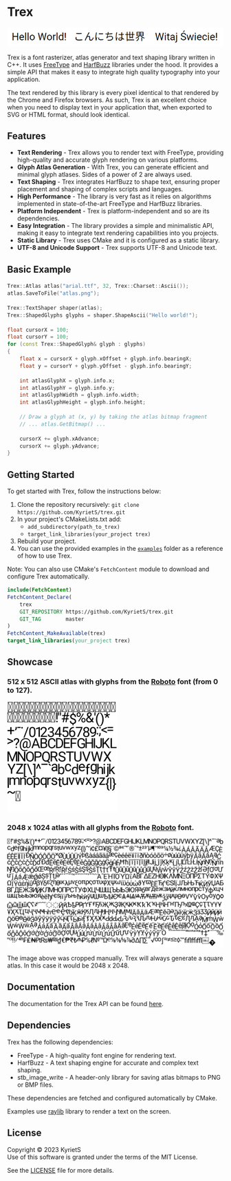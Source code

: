 # Trex

![Showcase hello world](docs/hello-world.png)

Trex is a font rasterizer, atlas generator and text shaping library written in C++. It uses [FreeType](https://github.com/freetype/freetype) and [HarfBuzz](https://github.com/harfbuzz/harfbuzz) libraries under the hood. It provides a simple API that makes it easy to integrate high quality typography into your application.

The text rendered by this library is every pixel identical to that rendered by the Chrome and Firefox browsers. As such, Trex is an excellent choice when you need to display text in your application that, when exported to SVG or HTML format, should look identical.

## Features
* **Text Rendering** - Trex allows you to render text with FreeType, providing high-quality and accurate glyph rendering on various platforms.
* **Glyph Atlas Generation** - With Trex, you can generate efficient and minimal glyph atlases. Sides of a power of 2 are always used.
* **Text Shaping** - Trex integrates HarfBuzz to shape text, ensuring proper placement and shaping of complex scripts and languages.
* **High Performance** - The library is very fast as it relies on algorithms implemented in state-of-the-art FreeType and HarfBuzz libraries.
* **Platform Independent** - Trex is platform-independent and so are its dependencies.
* **Easy Integration** - The library provides a simple and minimalistic API, making it easy to integrate text rendering capabilities into you projects.
* **Static Library** - Trex uses CMake and it is configured as a static library.
* **UTF-8 and Unicode Support** - Trex supports UTF-8 and Unicode text.

## Basic Example

```cpp
Trex::Atlas atlas("arial.ttf", 32, Trex::Charset::Ascii());
atlas.SaveToFile("atlas.png");

Trex::TextShaper shaper(atlas);
Trex::ShapedGlyphs glyphs = shaper.ShapeAscii("Hello world!");

float cursorX = 100;
float cursorY = 100;
for (const Trex::ShapedGlyph& glyph : glyphs)
{
    float x = cursorX + glyph.xOffset + glyph.info.bearingX;
    float y = cursorY + glyph.yOffset - glyph.info.bearingY;

    int atlasGlyphX = glyph.info.x;
    int atlasGlyphY = glyph.info.y;
    int atlasGlyphWidth = glyph.info.width;
    int atlasGlyphHeight = glyph.info.height;

    // Draw a glyph at (x, y) by taking the atlas bitmap fragment
    // ... atlas.GetBitmap() ...

    cursorX += glyph.xAdvance;
    cursorX += glyph.yAdvance;
}

```

## Getting Started
To get started with Trex, follow the instructions below:

1. Clone the repository recursively: `git clone https://github.com/KyrietS/trex.git`
2. In your project's CMakeLists.txt add:
    -  `add_subdirectory(path_to_trex)` 
    - `target_link_libraries(your_project trex)`
3. Rebuild your project.
4. You can use the provided examples in the [`examples`](examples/) folder as a reference of how to use Trex.

Note: You can also use CMake's `FetchContent` module to download and configure Trex automatically.

```cmake
include(FetchContent)
FetchContent_Declare(
    trex
    GIT_REPOSITORY https://github.com/KyrietS/trex.git
    GIT_TAG        master
)
FetchContent_MakeAvailable(trex)
target_link_libraries(your_project trex)
```

## Showcase
### 512 x 512 ASCII atlas with glyphs from the [Roboto](https://fonts.google.com/specimen/Roboto) font (from 0 to 127).
<img src="docs/ascii-atlas.png" width="256">

### 2048 x 1024 atlas with all glyphs from the [Roboto](https://fonts.google.com/specimen/Roboto) font.
![Roboto atlas](docs/roboto-atlas.png)

The image above was cropped manually. Trex will always generate a square atlas. In this case it would be 2048 x 2048.

## Documentation
The documentation for the Trex API can be found [here](docs/README.md).

## Dependencies

Trex has the following dependencies:

* FreeType - A high-quality font engine for rendering text.
* HarfBuzz - A text shaping engine for accurate and complex text shaping.
* stb_image_write - A header-only library for saving atlas bitmaps to PNG or BMP files.

These dependencies are fetched and configured automatically by CMake.

Examples use [raylib](https://github.com/raysan5/raylib) library to render a text on the screen.

## License
Copyright © 2023 KyrietS\
Use of this software is granted under the terms of the MIT License.

See the [LICENSE](LICENSE) file for more details.